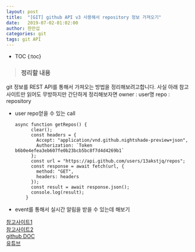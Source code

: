 ```yaml
---
layout: post
title:  "[GIT] github API v3 사용해서 repository 정보 가져오기"
date:   2019-07-02-01:02:00
author: 한만섭
categories: git
tags: git API
---
```


* TOC
{:toc}

> ### 정리할 내용 

  git 정보를 REST API를 통해서 가져오는 방법을 정리해보려고합니다. 사실 아래 참고 사이트만 읽어도 무방하지만 간단하게 정리해보자면 
  owner : user명 
  repo : repository
  
* user repo얻을 수 있는 call
  ```
  async function getRepos() {
        clear();
        const headers = {
          Accept: "application/vnd.github.nightshade-preview+json",
          Authorization: `Token b6b0e4efea3eb607fe0b23bcb5bc8f7d4d4269b1`
        };
        const url = "https://api.github.com/users/13akstjq/repos";
        const response = await fetch(url, {
          method: "GET",
          headers: headers
        });
        const result = await response.json();
        console.log(result);
      }
  ```
  
  
  
* event를 통해서 실시간 알림을 받을 수 있는데 해보기 
  
  
  
  
[참고사이트1](https://mingrammer.com/dev-commit-alarm-bot/)  
[참고사이트2](https://blog.outsider.ne.kr/1182)  
[github DOC](https://developer.github.com/v3/repos/#list-user-repositories)  
[유튜브](https://www.youtube.com/watch?v=5QlE6o-iYcE)

